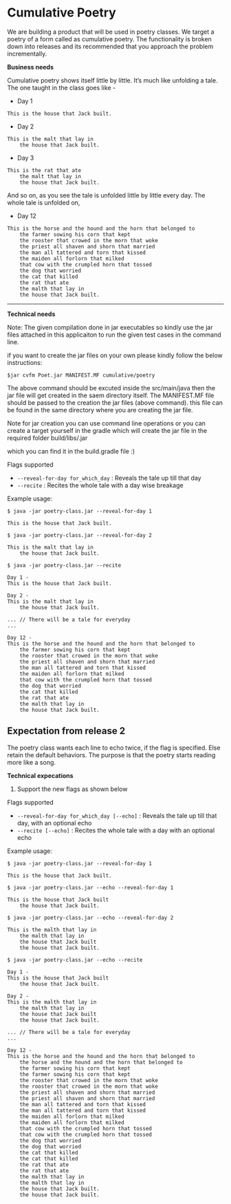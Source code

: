 # Cumulative Poetry

We are building a product that will be used in poetry classes. We target a poetry of a form called as cumulative poetry. The functionality is broken down into releases and its recommended that you approach the problem incrementally.

**Business needs**

Cumulative poetry shows itself little by little. It’s much like unfolding a tale. The one taught in the class goes like -

+ Day 1
```
This is the house that Jack built.
```

+ Day 2
```
This is the malt that lay in
    the house that Jack built.
```

+ Day 3
```
This is the rat that ate
    the malt that lay in
    the house that Jack built.
```

And so on, as you see the tale is unfolded little by little every day. The whole tale is unfolded on,

+ Day 12
```
This is the horse and the hound and the horn that belonged to
    the farmer sowing his corn that kept
    the rooster that crowed in the morn that woke
    the priest all shaven and shorn that married
    the man all tattered and torn that kissed
    the maiden all forlorn that milked
    that cow with the crumpled horn that tossed
    the dog that worried
    the cat that killed
    the rat that ate
    the malth that lay in
    the house that Jack built.
```
___

**Technical needs**

Note: The given compilation done in jar executables so kindly use the jar files attached in this applicaiton to run the given test cases in the command line.

if you want to create the jar files on your own please kindly follow the below instructions:

`$jar cvfm Poet.jar MANIFEST.MF cumulative/poetry`

The above command should be excuted inside the src/main/java then the jar file will get created in the saem directory itself.
The MANIFEST.MF file should be passed to the creation the jar files (above command). this file can be found in the same directory where you are creating the jar file.

Note for jar creation you can use command line operations or you can create a target yourself in the gradle which will create the jar file in the required folder build/libs/<projectname>.jar

which you can find it in the build.gradle file :)

Flags supported
- `--reveal-for-day for_which_day` : Reveals the tale up till that day
- `--recite` : Recites the whole tale with a day wise breakage

Example usage:

`$ java -jar poetry-class.jar --reveal-for-day 1`
```
This is the house that Jack built.
```

`$ java -jar poetry-class.jar --reveal-for-day 2`
```
This is the malt that lay in
    the house that Jack built.
```

`$ java -jar poetry-class.jar --recite`
```
Day 1 -
This is the house that Jack built.

Day 2 -
This is the malt that lay in
    the house that Jack built.

... // There will be a tale for everyday
...

Day 12 -
This is the horse and the hound and the horn that belonged to
    the farmer sowing his corn that kept
    the rooster that crowed in the morn that woke
    the priest all shaven and shorn that married
    the man all tattered and torn that kissed
    the maiden all forlorn that milked
    that cow with the crumpled horn that tossed
    the dog that worried
    the cat that killed
    the rat that ate
    the malth that lay in
    the house that Jack built.

```

## Expectation from release 2

The poetry class wants each line to echo twice, if the flag is specified. Else retain the default behaviors. The purpose is that the poetry starts reading more like a song.

**Technical expecations**

1. Support the new flags as shown below

Flags supported
- `--reveal-for-day for_which_day [--echo]` : Reveals the tale up till that day, with an optional echo
- `--recite [--echo]` : Recites the whole tale with a day with an optional echo

Example usage:

`$ java -jar poetry-class.jar --reveal-for-day 1`
```
This is the house that Jack built.
```

`$ java -jar poetry-class.jar --echo --reveal-for-day 1`
```
This is the house that Jack built
    the house that Jack built.
```

`$ java -jar poetry-class.jar --echo --reveal-for-day 2`
```
This is the malth that lay in
    the malth that lay in
    the house that Jack built
    the house that Jack built.
```

`$ java -jar poetry-class.jar --echo --recite`
```
Day 1 -
This is the house that Jack built
    the house that Jack built.

Day 2 -
This is the malth that lay in
    the malth that lay in
    the house that Jack built
    the house that Jack built.

... // There will be a tale for everyday
...

Day 12 -
This is the horse and the hound and the horn that belonged to
    the horse and the hound and the horn that belonged to
    the farmer sowing his corn that kept
    the farmer sowing his corn that kept
    the rooster that crowed in the morn that woke
    the rooster that crowed in the morn that woke
    the priest all shaven and shorn that married
    the priest all shaven and shorn that married
    the man all tattered and torn that kissed
    the man all tattered and torn that kissed
    the maiden all forlorn that milked
    the maiden all forlorn that milked
    that cow with the crumpled horn that tossed
    that cow with the crumpled horn that tossed
    the dog that worried
    the dog that worried
    the cat that killed
    the cat that killed
    the rat that ate
    the rat that ate
    the malth that lay in
    the malth that lay in
    the house that Jack built.
    the house that Jack built.
```


